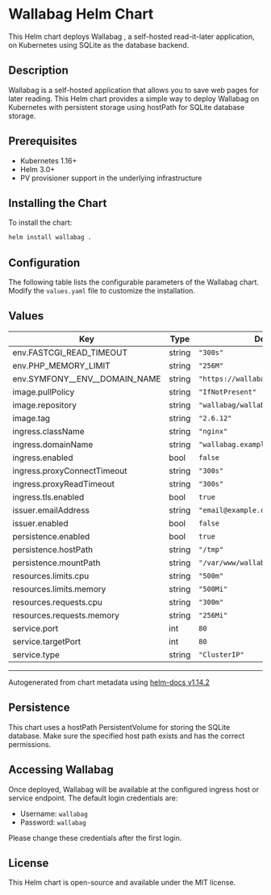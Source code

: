 # Wallabag Helm Chart

This Helm chart deploys Wallabag , a self-hosted read-it-later application, on Kubernetes using SQLite as the database backend.

## Description

Wallabag is a self-hosted application that allows you to save web pages for later reading. This Helm chart provides a simple way to deploy Wallabag on Kubernetes with persistent storage using hostPath for SQLite database storage.

## Prerequisites

- Kubernetes 1.16+
- Helm 3.0+
- PV provisioner support in the underlying infrastructure

## Installing the Chart

To install the chart:

```bash
helm install wallabag .
```

## Configuration

The following table lists the configurable parameters of the Wallabag chart. Modify the `values.yaml` file to customize the installation.

## Values

| Key | Type | Default | Description |
|-----|------|---------|-------------|
| env.FASTCGI_READ_TIMEOUT | string | `"300s"` |  |
| env.PHP_MEMORY_LIMIT | string | `"256M"` |  |
| env.SYMFONY__ENV__DOMAIN_NAME | string | `"https://wallabag.example.com:443"` |  |
| image.pullPolicy | string | `"IfNotPresent"` |  |
| image.repository | string | `"wallabag/wallabag"` |  |
| image.tag | string | `"2.6.12"` |  |
| ingress.className | string | `"nginx"` |  |
| ingress.domainName | string | `"wallabag.example.com"` |  |
| ingress.enabled | bool | `false` |  |
| ingress.proxyConnectTimeout | string | `"300s"` |  |
| ingress.proxyReadTimeout | string | `"300s"` |  |
| ingress.tls.enabled | bool | `true` |  |
| issuer.emailAddress | string | `"email@example.com"` |  |
| issuer.enabled | bool | `false` |  |
| persistence.enabled | bool | `true` |  |
| persistence.hostPath | string | `"/tmp"` |  |
| persistence.mountPath | string | `"/var/www/wallabag/data"` |  |
| resources.limits.cpu | string | `"500m"` |  |
| resources.limits.memory | string | `"500Mi"` |  |
| resources.requests.cpu | string | `"300m"` |  |
| resources.requests.memory | string | `"256Mi"` |  |
| service.port | int | `80` |  |
| service.targetPort | int | `80` |  |
| service.type | string | `"ClusterIP"` |  |

----------------------------------------------
Autogenerated from chart metadata using [helm-docs v1.14.2](https://github.com/norwoodj/helm-docs/releases/v1.14.2)

## Persistence

This chart uses a hostPath PersistentVolume for storing the SQLite database. Make sure the specified host path exists and has the correct permissions.

## Accessing Wallabag

Once deployed, Wallabag will be available at the configured ingress host or service endpoint. The default login credentials are:

- Username: `wallabag`
- Password: `wallabag`

Please change these credentials after the first login.

## License

This Helm chart is open-source and available under the MIT license.
